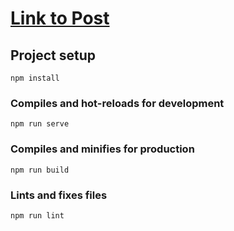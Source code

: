 # [Link to Post](https://dev.to/viniciuskneves/watch-for-vuex-state-changes-2mgj)

## Project setup
```
npm install
```

### Compiles and hot-reloads for development
```
npm run serve
```

### Compiles and minifies for production
```
npm run build
```

### Lints and fixes files
```
npm run lint
```
